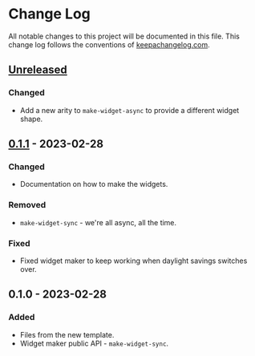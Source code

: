 # Change Log
All notable changes to this project will be documented in this file. This change log follows the conventions of [keepachangelog.com](http://keepachangelog.com/).

## [Unreleased]
### Changed
- Add a new arity to `make-widget-async` to provide a different widget shape.

## [0.1.1] - 2023-02-28
### Changed
- Documentation on how to make the widgets.

### Removed
- `make-widget-sync` - we're all async, all the time.

### Fixed
- Fixed widget maker to keep working when daylight savings switches over.

## 0.1.0 - 2023-02-28
### Added
- Files from the new template.
- Widget maker public API - `make-widget-sync`.

[Unreleased]: https://sourcehost.site/your-name/mongo-example/compare/0.1.1...HEAD
[0.1.1]: https://sourcehost.site/your-name/mongo-example/compare/0.1.0...0.1.1

